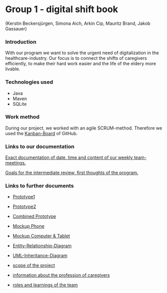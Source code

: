 # Group 1 - digital shift book
(Kerstin Beckersjürgen, Simona Aich, Arkin Cip, Mauritz Brand, Jakob Gassauer)


### Introduction
With our program we want to solve the urgent need of digitalization in the healthcare-industry. Our focus is to connect the shifts of caregivers efficiently, to make their hard work easier and the life of the eldery more livable.


### Technologies used
* Java 
* Maven 
* SQLite


### Work method
During our project, we worked with an agile SCRUM-method. Therefore we used the [Kanban-Board](https://github.com/JakobGassauer/ATdIT_Group1/projects/1) of GitHub.



### Links to our documentation
[Exact documentation of date, time and content of our weekly team-meetings.](documentation/documentation.txt)

[Goals for the intermediate review, first thoughts of the program.](documentation/procedure.txt)


### Links to further documents
* [Prototype1](documentation/prototyp/prototyp1.png)
* [Prototype2](documentation/prototyp/prototyp2.png)
* [Combined Prototype](documentation/prototyp/prototyp_combined.jpg)

* [Mockup Phone](documentation/mockup/mockup_computer&tablet.jpg)
* [Mockup Computer & Tablet](documentation/mockup/mockup_phone.jpg)

* [Entity-Relationship-Diagram](documentation/ERD.png)
* [UML-Inheritance-Diagram](documentation/Vererbungsdiagramm.png)

* [scope of the project](documentation/Abgrenzung-Vorteile-Zielorientierung_des_Projekts.pdf)
* [information about the profession of caregivers](documentation/BerufPflegekraft.pdf)
* [roles and learnings of the team](documentation/roles_learnings.txt)


















